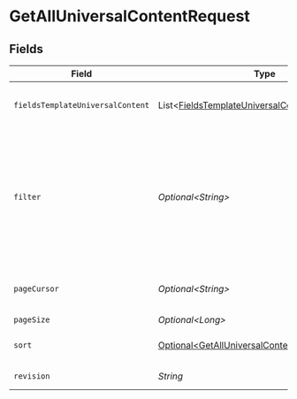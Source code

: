 # GetAllUniversalContentRequest


## Fields

| Field                                                                                                                                                                                                                                                                                                                                                                                                                                     | Type                                                                                                                                                                                                                                                                                                                                                                                                                                      | Required                                                                                                                                                                                                                                                                                                                                                                                                                                  | Description                                                                                                                                                                                                                                                                                                                                                                                                                               |
| ----------------------------------------------------------------------------------------------------------------------------------------------------------------------------------------------------------------------------------------------------------------------------------------------------------------------------------------------------------------------------------------------------------------------------------------- | ----------------------------------------------------------------------------------------------------------------------------------------------------------------------------------------------------------------------------------------------------------------------------------------------------------------------------------------------------------------------------------------------------------------------------------------- | ----------------------------------------------------------------------------------------------------------------------------------------------------------------------------------------------------------------------------------------------------------------------------------------------------------------------------------------------------------------------------------------------------------------------------------------- | ----------------------------------------------------------------------------------------------------------------------------------------------------------------------------------------------------------------------------------------------------------------------------------------------------------------------------------------------------------------------------------------------------------------------------------------- |
| `fieldsTemplateUniversalContent`                                                                                                                                                                                                                                                                                                                                                                                                          | List\<[FieldsTemplateUniversalContent](../../models/operations/FieldsTemplateUniversalContent.md)>                                                                                                                                                                                                                                                                                                                                        | :heavy_minus_sign:                                                                                                                                                                                                                                                                                                                                                                                                                        | For more information please visit https://developers.klaviyo.com/en/v2024-10-15/reference/api-overview#sparse-fieldsets                                                                                                                                                                                                                                                                                                                   |
| `filter`                                                                                                                                                                                                                                                                                                                                                                                                                                  | *Optional\<String>*                                                                                                                                                                                                                                                                                                                                                                                                                       | :heavy_minus_sign:                                                                                                                                                                                                                                                                                                                                                                                                                        | For more information please visit https://developers.klaviyo.com/en/v2024-10-15/reference/api-overview#filtering<br>Allowed field(s)/operator(s):<br>`id`: `any`, `equals`<br>`name`: `any`, `equals`<br>`created`: `greater-or-equal`, `greater-than`, `less-or-equal`, `less-than`<br>`updated`: `greater-or-equal`, `greater-than`, `less-or-equal`, `less-than`<br>`definition.content_type`: `equals`<br>`definition.type`: `equals` |
| `pageCursor`                                                                                                                                                                                                                                                                                                                                                                                                                              | *Optional\<String>*                                                                                                                                                                                                                                                                                                                                                                                                                       | :heavy_minus_sign:                                                                                                                                                                                                                                                                                                                                                                                                                        | For more information please visit https://developers.klaviyo.com/en/v2024-10-15/reference/api-overview#pagination                                                                                                                                                                                                                                                                                                                         |
| `pageSize`                                                                                                                                                                                                                                                                                                                                                                                                                                | *Optional\<Long>*                                                                                                                                                                                                                                                                                                                                                                                                                         | :heavy_minus_sign:                                                                                                                                                                                                                                                                                                                                                                                                                        | Default: 20. Min: 1. Max: 100.                                                                                                                                                                                                                                                                                                                                                                                                            |
| `sort`                                                                                                                                                                                                                                                                                                                                                                                                                                    | [Optional\<GetAllUniversalContentQueryParamSort>](../../models/operations/GetAllUniversalContentQueryParamSort.md)                                                                                                                                                                                                                                                                                                                        | :heavy_minus_sign:                                                                                                                                                                                                                                                                                                                                                                                                                        | For more information please visit https://developers.klaviyo.com/en/v2024-10-15/reference/api-overview#sorting                                                                                                                                                                                                                                                                                                                            |
| `revision`                                                                                                                                                                                                                                                                                                                                                                                                                                | *String*                                                                                                                                                                                                                                                                                                                                                                                                                                  | :heavy_check_mark:                                                                                                                                                                                                                                                                                                                                                                                                                        | API endpoint revision (format: YYYY-MM-DD[.suffix])                                                                                                                                                                                                                                                                                                                                                                                       |